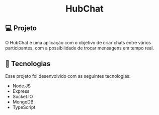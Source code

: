 <h1 align="center">
  HubChat
</h1>

## 💻 Projeto

O HubChat é uma aplicação com o objetivo de criar chats entre vários participantes, com a possibilidade de trocar mensagens em tempo real.

## 🚀 Tecnologias

Esse projeto foi desenvolvido com as seguintes tecnologias:

- Node.JS
- Express
- Socket.IO
- MongoDB
- TypeScript
